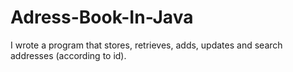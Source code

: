 # Adress-Book-In-Java
I wrote a program that stores, retrieves, adds, updates and search addresses (according to id).

